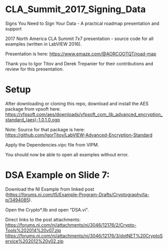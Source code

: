 # CLA_Summit_2017_Signing_Data
Signs You Need to Sign Your Data - A practical roadmap presentation and support

2017 North America CLA Summit 7x7 presentation - source code for all examples (written in LabVIEW 2016).

Presentation is here:
https://www.emaze.com/@AORCOOTQT/road-map

Thank you to Igor Titov and Derek Trepanier for their contributions and review for this presentation.

# Setup
After downloading or cloning this repo, download and install the AES package from vpsoft here:
https://vfpsoft.com/aes/downloads/vfpsoft_com_lib_advanced_encryption_standard_(aes)-1.0.1.0.ogp

Note: Source for that package is here:
https://github.com/IgorTitov/LabVIEW-Advanced-Encryption-Standard

Apply the Dependencies.vipc file from VIPM.

You should now be able to open all examples without error.

#  DSA Example on Slide 7:

Download the NI Example from linked post (https://forums.ni.com/t5/Example-Program-Drafts/Cryptography/ta-p/3494085).

Open the Crypto*.llb and open "DSA.vi".

Direct links to the post attachments:
https://forums.ni.com/ni/attachments/ni/3046/12176/2/Crypto-Tools%202014%20v07.zip
https://forums.ni.com/ni/attachments/ni/3046/12176/3/dotNET%20CryptoService%202012%20v02.zip
